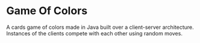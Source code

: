 # Game Of Colors
A cards game of colors made in Java built over a client-server architecture. Instances of the clients compete with each other using random moves.
